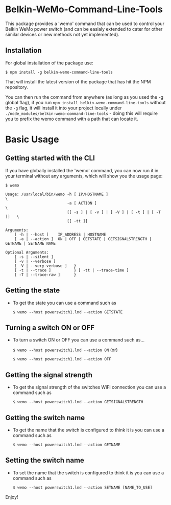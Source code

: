 # Belkin-WeMo-Command-Line-Tools

This package provides a 'wemo' command that can be used to control your Belkin WeMo power switch (and can be easialy extended to cater for other similar devices or new methods not yet implemented).

## Installation
For global installation of the package use:

    $ npm install -g belkin-wemo-command-line-tools

That will install the latest version of the package that has hit the NPM repository.

You can then run the command from anywhere (as long as you used the -g global flag), if you run `npm install belkin-wemo-command-line-tools` without the `-g` flag, it will install it into your project locally under `./node_modules/belkin-wemo-command-line-tools` - doing this will require you to prefix the wemo command with a path that can locate it.

# Basic Usage
## Getting started with the CLI
If you have globally installed the 'wemo' command, you can now run it in your terminal without any arguments, which will show you the usage page:

    $ wemo

    Usage: /usr/local/bin/wemo -h [ IP/HOSTNAME ]                             \
                               -a [ ACTION ]                                  \
                               [[ -s ] | [ -v ] | [ -V ] | [ -t ] | [ -T ]]   \
                               [[ -tt ]]

    Arguments:
        [ -h | --host ]    IP_ADDRESS | HOSTNAME
        [ -a | --action ]  ON | OFF | GETSTATE | GETSIGNALSTRENGTH | GETNAME | SETNAME NAME

    Optional Arguments: 
        [ -s | --silent ]        
        [ -v | --verbose ]        
        [ -V | --very-verbose ]   } 
        [ -t | --trace ]          } [ -tt | --trace-time ]  
        [ -T | --trace-raw ]      }

## Getting the state
- To get the state you can use a command such as

    `$ wemo --host powerswitch1.lnd --action GETSTATE`

## Turning a switch ON or OFF
- To turn a switch ON or OFF you can use a command such as...

    `$ wemo --host powerswitch1.lnd --action ON`  (or)

    `$ wemo --host powerswitch1.lnd --action OFF`
    
## Getting the signal strength
- To get the signal strength of the switches WiFi connection you can use a command such as

    `$ wemo --host powerswitch1.lnd --action GETSIGNALSTRENGTH`

## Getting the switch name
- To get the name that the switch is configured to think it is you can use a command such as

    `$ wemo --host powerswitch1.lnd --action GETNAME`

## Setting the switch name
- To set the name that the switch is configured to think it is you can use a command such as

    `$ wemo --host powerswitch1.lnd --action SETNAME [NAME_TO_USE]`

Enjoy!


